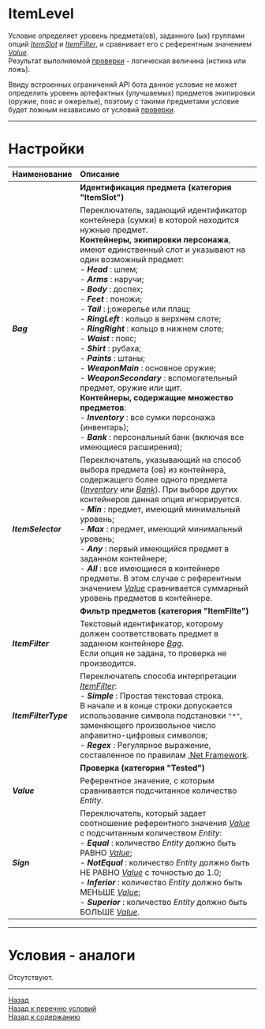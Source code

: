 # **ItemLevel**

Условие определяет уровень предмета(ов), заданного (ых) группами опций [*ItemSlot*](#ref-ItemSlot) и [*ItemFilter*](#ref-ItemFilter), и сравнивает его с референтным значением [*Value*](#ref-Value).<br/>
Результат выполняемой [проверки](#ref-Tested) - логическая величина (истина или ложь).  

Ввиду встроенных ограничений API бота данное условие не может определить уровень артефактных (улучшаемых) предметов экипировки (оружие, пояс и ожерелье), поэтому с такими предметами условие будет ложным независимо от условий [проверки](#ref-Tested).


---

# **Настройки**

| **Наименование** | **Описание** 
|:-----------------|:-------------
|| <a name ="ref-ItemSlot"></a>**Идентификация предмета (категория "ItemSlot")**
|<a name ="ref-Bag">***Bag***</a><br/> | Переключатель, задающий идентификатор контейнера (сумки) в которой находится нужные предмет.<br>**Контейнеры, экипировки персонажа**, имеют единственный слот и указывают на один возможный предмет:<br>- <a name ="ref-Head">***Head***</a> : шлем;<br>- <a name ="ref-Arms">***Arms***</a> : наручи;<br>- <a name ="ref-Body">***Body***</a> : доспех;<br>- <a name ="ref-Feet">***Feet***</a> : поножи;<br>- <a name ="ref-Tail">***Tail***</a> : j;ожерелье или плащ;<br>- <a name ="ref-RingLeft">***RingLeft***</a> : кольцо в верхнем слоте;<br>- <a name ="ref-RingRight">***RingRight***</a> : кольцо в нижнем слоте;<br>- <a name ="ref-Waist">***Waist***</a> : пояс;<br>- <a name ="ref-Shirt">***Shirt***</a> : рубаха;<br>- <a name ="ref-Paints">***Paints***</a> : штаны;<br>- <a name ="ref-WeaponMain">***WeaponMain***</a> : основное оружие;<br>- <a name ="ref-WeaponSecondary">***WeaponSecondary***</a> : вспомогательный предмет, оружие или щит.<br>**Контейнеры, содержащие множество предметов**:<br>- <a name ="ref-Inventory">***Inventory***</a> : все сумки персонажа (инвентарь);<br>- <a name ="ref-Bank">***Bank***</a> : персональный банк (включая все имеющиеся расширения);<br>
|<a name ="ref-ItemSelector">***ItemSelector***</a> | Переключатель, указывающий на способ выбора предмета (ов) из контейнера, содержащего более одного предмета ([*Inventory*](#ref-Inventory) или [*Bank*](#ref-Bank)). При выборе других контейнеров данная опция игнорируется.<br>- <a name ="ref-Min">***Min***</a> : предмет, имеющий минимальный уровень;<br>- <a name ="ref-Max">***Max***</a> : предмет, имеющий минимальный уровень;<br>- <a name ="ref-Max">***Any***</a> : первый имеющийся предмет в заданном контейнере;<br>- <a name ="ref-Max">***All***</a> : все имеющиеся в контейнере предметы. В этом случае с референтным значением [*Value*](#ref-Value) сравнивается суммарный уровень предметов в контейнере.
|| <a name ="ref-ItemFilterCategory"></a> **Фильтр предметов (категория "ItemFilte")**
|<a name ="ref-ItemFilter">***ItemFilter***</a> | Текстовый идентификатор, которому должен соответствовать предмет в заданном контейнере [*Bag*](#ref-Bag).<br>Если опция не задана, то проверка не производится.
|<a name ="ref-ItemFilterType">***ItemFilterType***</a> | Переключатель способа интерпретации [*ItemFilter*](#ref-EntItemFilterityID):<br/>- ***Simple*** : Простая текстовая строка. <br/>В начале и в конце строки допускается использование символа подстановки ``"*"``, заменяющего произвольное число алфавитно-цифровых символов;<br/>- ***Regex*** : Регулярное выражение, составленное по правилам [.Net Framework](https://docs.microsoft.com/ru-ru/dotnet/standard/base-types/regular-expressions).
|| <a name ="ref-Tested"></a> **Проверка (категория "Tested")**
|<a name ="ref-Value">***Value***</a> | Референтное значение, с которым сравнивается подсчитанное количество *Entity*.
|<a name ="ref-Sign">***Sign***</a> | Переключатель, который задает соотношение референтного значения [*Value*](!ref-Value) с подсчитанным количеством *Entity*:<br/>- ***Equal*** : количество *Entity* должно быть РАВНО [*Value*](!ref-Value);<br/>- ***NotEqual*** : количество *Entity* должно быть НЕ РАВНО [*Value*](!ref-Value) с точностью до 1.0;<br/>- ***Inferior*** : количество *Entity* должно быть МЕНЬШЕ [*Value*](!ref-Value);<br/>- ***Superior*** : количество *Entity* должно быть БОЛЬШЕ [*Value*](!ref-Value).


---

# **Условия - аналоги**
Отсутствуют.

---

<a href="javascript:history.back()">Назад</a>  
[Назад к перечню условий](/Quester/EntityTools-QuesterExtensions-RU.md#ref-Conditions)  
[Назад к содержанию](/index.md)